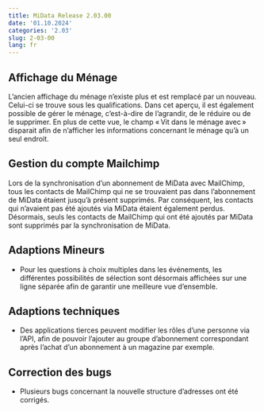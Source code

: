 ```yaml
---
title: MiData Release 2.03.00
date: '01.10.2024'
categories: '2.03'
slug: 2-03-00
lang: fr
---
```


## Affichage du Ménage
L’ancien affichage du ménage n’existe plus et est remplacé par un nouveau. Celui-ci se trouve sous les qualifications. Dans cet aperçu, il est également possible de gérer le ménage, c’est-à-dire de l’agrandir, de le réduire ou de le supprimer.
En plus de cette vue, le champ « Vit dans le ménage avec » disparait afin de n’afficher les informations concernant le ménage qu’à un seul endroit.

## Gestion du compte Mailchimp
Lors de la synchronisation d’un abonnement de MiData avec MailChimp, tous les contacts de MailChimp qui ne se trouvaient pas dans l’abonnement de MiData étaient jusqu’à présent supprimés. Par conséquent, les contacts qui n’avaient pas été ajoutés via MiData étaient également perdus.
Désormais, seuls les contacts de MailChimp qui ont été ajoutés par MiData sont supprimés par la synchronisation de MiData.

## Adaptions Mineurs
- Pour les questions à choix multiples dans les événements, les différentes possibilités de sélection sont désormais affichées sur une ligne séparée afin de garantir une meilleure vue d’ensemble.

## Adaptions techniques
- Des applications tierces peuvent modifier les rôles d’une personne via l’API, afin de pouvoir l’ajouter au groupe d’abonnement correspondant après l’achat d’un abonnement à un magazine par exemple.

## Correction des bugs
- Plusieurs bugs concernant la nouvelle structure d’adresses ont été corrigés. 
